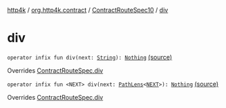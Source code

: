 [http4k](../../index.md) / [org.http4k.contract](../index.md) / [ContractRouteSpec10](index.md) / [div](./div.md)

# div

`operator infix fun div(next: `[`String`](https://kotlinlang.org/api/latest/jvm/stdlib/kotlin/-string/index.html)`): `[`Nothing`](https://kotlinlang.org/api/latest/jvm/stdlib/kotlin/-nothing/index.html) [(source)](https://github.com/http4k/http4k/blob/master/http4k-contract/src/main/kotlin/org/http4k/contract/routeSpec.kt#L185)

Overrides [ContractRouteSpec.div](../-contract-route-spec/div.md)


`operator infix fun <NEXT> div(next: `[`PathLens`](../../org.http4k.lens/-path-lens/index.md)`<`[`NEXT`](div.md#NEXT)`>): `[`Nothing`](https://kotlinlang.org/api/latest/jvm/stdlib/kotlin/-nothing/index.html) [(source)](https://github.com/http4k/http4k/blob/master/http4k-contract/src/main/kotlin/org/http4k/contract/routeSpec.kt#L187)

Overrides [ContractRouteSpec.div](../-contract-route-spec/div.md)


